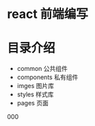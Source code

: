 # react 前端编写

目录介绍
=======
* common 公共组件
* components 私有组件
* imges  图片库
* styles 样式库
* pages  页面

000
